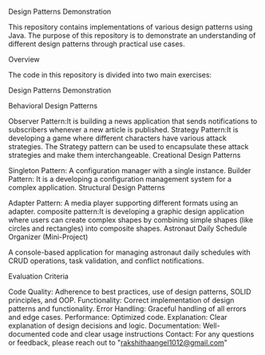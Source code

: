 Design Patterns Demonstration

This repository contains implementations of various design patterns using Java. The purpose of this repository is to demonstrate an understanding of different design patterns through practical use cases.

Overview

The code in this repository is divided into two main exercises:

Design Patterns Demonstration

Behavioral Design Patterns

Observer Pattern:It is building a news application that sends notifications to subscribers whenever a new article is published.
Strategy Pattern:It is developing a game where different characters have various attack strategies. The Strategy pattern can be used to encapsulate these attack strategies and make them interchangeable.
Creational Design Patterns

Singleton Pattern: A configuration manager with a single instance.
Builder Pattern: It is a developing a configuration management system for a complex application.
Structural Design Patterns

Adapter Pattern: A media player supporting different formats using an adapter.
composite pattern:It is developing a graphic design application where users can create complex shapes by combining simple shapes (like circles and rectangles) into composite shapes.
Astronaut Daily Schedule Organizer (Mini-Project)

A console-based application for managing astronaut daily schedules with CRUD operations, task validation, and conflict notifications.

Evaluation Criteria

Code Quality: Adherence to best practices, use of design patterns, SOLID principles, and OOP.
Functionality: Correct implementation of design patterns and functionality.
Error Handling: Graceful handling of all errors and edge cases.
Performance: Optimized code.
Explanation: Clear explanation of design decisions and logic.
Documentation: Well-documented code and clear usage instructions
Contact: For any questions or feedback, please reach out to "rakshithaangel1012@gmail.com"
